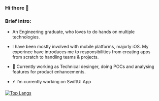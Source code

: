 ### Hi there 👋

### Brief intro:
- An Engineering graduate, who loves to do hands on multiple technologies. 
- I have been mostly involved with mobile platforms, majorly iOS. My experince have introduces me to responsibilities from creating apps from scratch to handling teams & projects. 
- 🔭 Currently working as Technical desinger, doing POCs and analysing features for product enhancements.

- ⚡ I’m currently working on SwiftUI App
<!--
**Dexter7677/Dexter7677** is a ✨ _special_ ✨ repository because its `README.md` (this file) appears on your GitHub profile.

Here are some ideas to get you started:

- 🔭 I’m currently working on SwiftUI App
- 🌱 I’m currently learning ...
- 👯 I’m looking to collaborate on ...
- 🤔 I’m looking for help with ...
- 💬 Ask me about ...
- 📫 How to reach me: ...
- 😄 Pronouns: ...
- ⚡ Fun fact: ...
-->
[![Top Langs](https://github-readme-stats.vercel.app/api/top-langs/?username=deepaksingh4&layout=compact)](https://github.com/deepaksingh4)
